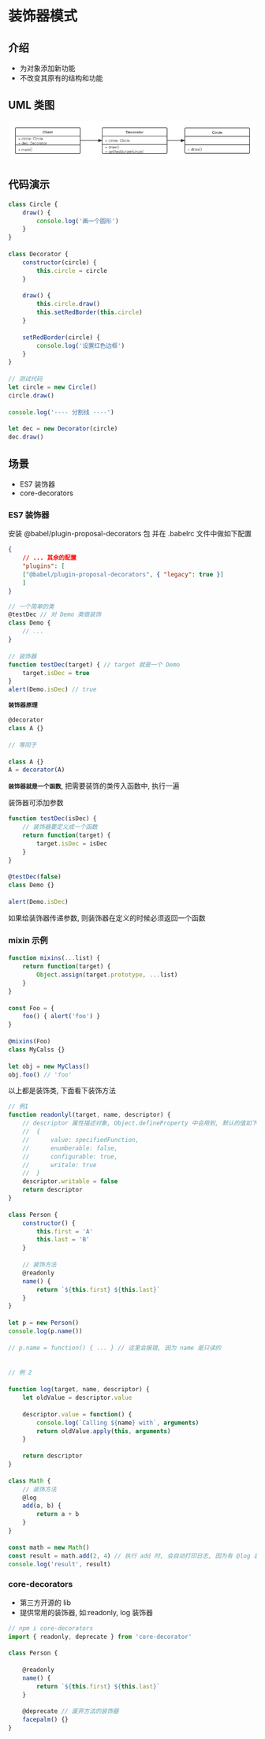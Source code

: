 # 装饰器模式

## 介绍
- 为对象添加新功能
- 不改变其原有的结构和功能

## UML 类图

![avatar](./assets/decorator.png)


## 代码演示
```js
class Circle {
	draw() {
		console.log('画一个圆形')
	}
}

class Decorator {
	constructor(circle) {
		this.circle = circle
	}
	
	draw() {
		this.circle.draw()
		this.setRedBorder(this.circle)
	}

	setRedBorder(circle) {
		console.log('设置红色边框')
	}
}

// 测试代码
let circle = new Circle()
circle.draw()

console.log('---- 分割线 ----')

let dec = new Decorator(circle)
dec.draw()
```

## 场景

- ES7 装饰器
- core-decorators

### ES7 装饰器
安装 @babel/plugin-proposal-decorators 包
并在 .babelrc 文件中做如下配置
```json
{
	// ... 其余的配置
	"plugins": [
    ["@babel/plugin-proposal-decorators", { "legacy": true }]
	]
}
```

```js
// 一个简单的类
@testDec // 对 Demo 类做装饰
class Demo {
	// ...
}

// 装饰器
function testDec(target) { // target 就是一个 Demo
	target.isDec = true
}
alert(Demo.isDec) // true
```

**`装饰器原理`**

```js
@decorator
class A {}

// 等同于

class A {}
A = decorator(A)
```

**`装饰器就是一个函数`**, 把需要装饰的类传入函数中, 执行一遍

装饰器可添加参数

```js
function testDec(isDec) {
	// 装饰器要定义成一个函数
	return function(target) {
		target.isDec = isDec
	} 
}

@testDec(false)
class Demo {}

alert(Demo.isDec)
```

如果给装饰器传递参数, 则装饰器在定义的时候必须返回一个函数

### mixin 示例
```js
function mixins(...list) {
	return function(target) {
		Object.assign(target.prototype, ...list)
	}
}

const Foo = {
	foo() { alert('foo') }
}

@mixins(Foo)
class MyCalss {}

let obj = new MyClass()
obj.foo() // 'foo'
```

以上都是装饰类, 下面看下装饰方法

```js
// 例1
function readonlyl(target, name, descriptor) {
	// descriptor 属性描述对象, Object.defineProperty 中会用到, 默认的值如下
	//	{
	//		value: specifiedFunction,
	//		enumberable: false,
	//		configurable: true,
	//		writale: true 
	//	}
	descriptor.writable = false
	return descriptor
}

class Person {
	constructor() {
		this.first = 'A'
		this.last = 'B'
	}

	// 装饰方法
	@readonly
	name() {
		return `${this.first} ${this.last}`
	}
}

let p = new Person()
console.log(p.name())

// p.name = function() { ... } // 这里会报错, 因为 name 是只读的


// 例 2

function log(target, name, descriptor) {
	let oldValue = descriptor.value

	descriptor.value = function() {
		console.log(`Calling ${name} with`, arguments)
		return oldValue.apply(this, arguments)
	}

	return descriptor
}

class Math {
	// 装饰方法
	@log
	add(a, b) {
		return a + b
	}
}

const math = new Math()
const result = math.add(2, 4) // 执行 add 时, 会自动打印日志, 因为有 @log 装饰器
console.log('result', result)
```

### core-decorators

- 第三方开源的 lib
- 提供常用的装饰器, 如:readonly, log 装饰器

```js
// npm i core-decorators
import { readonly, deprecate } from 'core-decorator'

class Person {

	@readonly
	name() {
		return `${this.first} ${this.last}`
	}

	@deprecate // 废弃方法的装饰器
	facepalm() {}
}
```